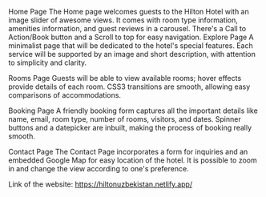 Home Page
The Home page welcomes guests to the Hilton Hotel with an image slider of awesome views. It comes with room type information, amenities information, and guest reviews in a carousel. There's a Call to Action/Book button and a Scroll to top for easy navigation.
Explore Page
A minimalist page that will be dedicated to the hotel's special features. Each service will be supported by an image and short description, with attention to simplicity and clarity.

Rooms Page
Guests will be able to view available rooms; hover effects provide details of each room. CSS3 transitions are smooth, allowing easy comparisons of accommodations.

Booking Page
A friendly booking form captures all the important details like name, email, room type, number of rooms, visitors, and dates. Spinner buttons and a datepicker are inbuilt, making the process of booking really smooth.

Contact Page
The Contact Page incorporates a form for inquiries and an embedded Google Map for easy location of the hotel. It is possible to zoom in and change the view according to one's preference.

Link of the website: https://hiltonuzbekistan.netlify.app/
